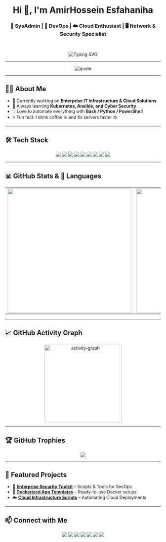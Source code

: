 <h1 align="center">Hi 👋, I'm AmirHossein Esfahaniha</h1>
<h3 align="center">🚀 SysAdmin | 🐳 DevOps | ☁️ Cloud Enthusiast | 🖥️ Network & Security Specialist</h3>
<br>

<p align="center">
  <img src="https://readme-typing-svg.herokuapp.com?size=22&color=F700FF&center=true&vCenter=true&width=500&lines=Automation+Lover+⚙️;Cloud+%26+DevOps+Enthusiast+☁️;Security+Specialist+🔐;Always+Learning+🚀" alt="Typing SVG" />
</p>

---

<p align="center">
  <img src="https://quotes-github-readme.vercel.app/api?type=horizontal&theme=radical" alt="quote" />
</p>

---

## 👨‍💻 About Me
- 🔭 Currently working on **Enterprise IT Infrastructure & Cloud Solutions**  
- 🌱 Always learning **Kubernetes, Ansible, and Cyber Security**  
- 💡 Love to automate everything with **Bash / Python / PowerShell**  
- ⚡ Fun fact: I drink coffee ☕ and fix servers faster ⚙️  

---

## 🛠 Tech Stack
<p align="center">
  <img src="https://img.shields.io/badge/Linux-FCC624?style=for-the-badge&logo=linux&logoColor=black" />
  <img src="https://img.shields.io/badge/Docker-2496ED?style=for-the-badge&logo=docker&logoColor=white" />
  <img src="https://img.shields.io/badge/Kubernetes-326CE5?style=for-the-badge&logo=kubernetes&logoColor=white" />
  <img src="https://img.shields.io/badge/Ansible-EE0000?style=for-the-badge&logo=ansible&logoColor=white" />
  <img src="https://img.shields.io/badge/Python-3776AB?style=for-the-badge&logo=python&logoColor=white" />
  <img src="https://img.shields.io/badge/Bash-4EAA25?style=for-the-badge&logo=gnu-bash&logoColor=white" />
  <img src="https://img.shields.io/badge/NGINX-009639?style=for-the-badge&logo=nginx&logoColor=white" />
  <img src="https://img.shields.io/badge/VMware-607078?style=for-the-badge&logo=vmware&logoColor=white" />
  <img src="https://img.shields.io/badge/PHP-777BB4?style=for-the-badge&logo=php&logoColor=white" />
</p>

---

## 📊 GitHub Stats & 🚀 Languages
<table align="center">
  <tr>
    <td>
      <img src="https://github-readme-stats.vercel.app/api?username=esfahaniha&show_icons=true&theme=radical&hide_border=true&count_private=true&layout=compact" width="400px"/>
    </td>
    <td>
      <img src="https://github-readme-stats.vercel.app/api/top-langs/?username=esfahaniha&layout=compact&theme=radical&hide_border=true" width="400px"/>
    </td>
  </tr>
</table>

---

## 📈 GitHub Activity Graph
<p align="center">
  <img src="https://github-readme-activity-graph.vercel.app/graph?username=esfahaniha&theme=react-dark&hide_border=true&area=true" alt="activity-graph" height="250px"/>
</p>

---

## 🏆 GitHub Trophies
<p align="center">
  <img src="https://github-profile-trophy.vercel.app/?username=esfahaniha&theme=radical&margin-w=10&margin-h=10&no-frame=true" />
</p>

---

## 🌟 Featured Projects
- 🔐 [**Enterprise Security Toolkit**](https://github.com/esfahaniha/security-toolkit) – Scripts & Tools for SecOps  
- 🐳 [**Dockerized App Templates**](https://github.com/esfahaniha/docker-apps) – Ready-to-use Docker setups  
- ☁️ [**Cloud Infrastructure Scripts**](https://github.com/esfahaniha/cloud-infra) – Automating Cloud Deployments  

---

## 📫 Connect with Me
<p align="center">
  <a href="mailto:e4fahani@gmail.com"><img src="https://img.shields.io/badge/Email-D14836?style=for-the-badge&logo=gmail&logoColor=white" /></a>
  <a href="https://discord.com/users/esam_dpge"><img src="https://img.shields.io/badge/Discord-7289DA?style=for-the-badge&logo=discord&logoColor=white" /></a>
  <a href="https://t.me/esam_dpge"><img src="https://img.shields.io/badge/Telegram-2CA5E0?style=for-the-badge&logo=telegram&logoColor=white" /></a>
  <a href="https://x.com/YOUR_X"><img src="https://img.shields.io/badge/X-000000?style=for-the-badge&logo=x&logoColor=white" /></a>
  <a href="https://www.reddit.com/user/YOUR_REDDIT"><img src="https://img.shields.io/badge/Reddit-FF4500?style=for-the-badge&logo=reddit&logoColor=white" /></a>
  <a href="https://www.youtube.com/c/YOUR_YOUTUBE"><img src="https://img.shields.io/badge/YouTube-FF0000?style=for-the-badge&logo=youtube&logoColor=white" /></a>
  <a href="https://www.instagram.com/YOUR_INSTAGRAM"><img src="https://img.shields.io/badge/Instagram-E1306C?style=for-the-badge&logo=instagram&logoColor=white" /></a>
</p>
